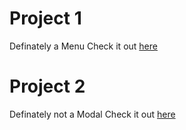 # Project 1
Definately a Menu
Check it out [here](https://github.com/smirki/Summer-Review/blob/main/K/Project%202/html/index.html)


# Project 2
Definately not a Modal
Check it out [here](https://github.com/smirki/Summer-Review/tree/main/K/Project%203)
